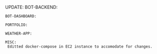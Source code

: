 UPDATE:
    BOT-BACKEND:

    BOT-DASHBOARD:

    PORTFOLIO:
      
    WEATHER-APP:

    MISC:
     Editted docker-compose in EC2 instance to accomodate for changes.
      

